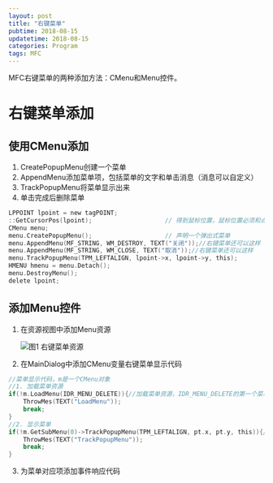 ```yaml
---
layout: post
title: "右键菜单"
pubtime: 2018-08-15
updatetime: 2018-08-15
categories: Program
tags: MFC
---
```


MFC右键菜单的两种添加方法：CMenu和Menu控件。

# 右键菜单添加
## 使用CMenu添加

1. CreatePopupMenu创建一个菜单
2. AppendMenu添加菜单项，包括菜单的文字和单击消息（消息可以自定义）
3. TrackPopupMenu将菜单显示出来
4. 单击完成后删除菜单

```c
LPPOINT lpoint = new tagPOINT;
::GetCursorPos(lpoint);                    // 得到鼠标位置，鼠标位置必须和点击消息一起，否则鼠标位置不准确
CMenu menu;
menu.CreatePopupMenu();                    // 声明一个弹出式菜单
menu.AppendMenu(MF_STRING, WM_DESTROY, TEXT("关闭"));//右键菜单还可以这样
menu.AppendMenu(MF_STRING, WM_CLOSE, TEXT("取消"));//右键菜单还可以这样
menu.TrackPopupMenu(TPM_LEFTALIGN, lpoint->x, lpoint->y, this);
HMENU hmenu = menu.Detach();
menu.DestroyMenu();
delete lpoint;
```

## 添加Menu控件

1. 在资源视图中添加Menu资源

   ![图1 右键菜单资源](https://chrishuppor.github.io/image/Snipaste_2018-08-15_20-35-50.PNG)

2. 在MainDialog中添加CMenu变量右键菜单显示代码

```c
//菜单显示代码，m是一个CMenu对象
//1. 加载菜单资源
if(!m.LoadMenu(IDR_MENU_DELETE)){//加载菜单资源，IDR_MENU_DELETE的第一个菜单需要有下一个菜单才能TrackPopupMenu
    ThrowMes(TEXT("LoadMenu"));
    break;
}
//2. 显示菜单
if(!m.GetSubMenu(0)->TrackPopupMenu(TPM_LEFTALIGN, pt.x, pt.y, this)){//显示菜单，这里的坐标是屏幕坐标
    ThrowMes(TEXT("TrackPopupMenu"));
    break;
}
```

3. 为菜单对应项添加事件响应代码

